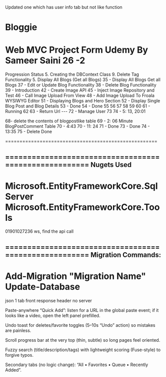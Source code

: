 Updated one which has user info tab but not like function

# Bloggie
Web MVC Project Form Udemy By Sameer Saini
26 -2
=====================================================
Progression Status
5. Creating the DBContext Class
9. Delete Tag Functionality
5. Display All Blogs (Get all Blogs)
35 - Display All Blogs Get all Blogs
37 - Edit or Update Blog Functionality
38 - Delete Blog Functionality
39 - Introduction
42 - Create Image API
45 - Inject Image Repository and Test
46 - Call Image Upload From View
48 - Add Image Upload To Froala WYSIWYG Editor
51 - Displaying Blogs and Hero Section
52 - Display Single Blog Post and Blog Details
53 - Done
54 - Done
55 
56
57
58
59
60
61 - Running
62
63 - Return Url ---
72 - Manage User
73
74 - 5: 13, 20:01

68- delete the contents of blogpostlike table
69 - 2: 06 Minute BlogPostComment Table
70 - 4:43 
70 - 11: 24
71 - Done
73 - Done
74 - 13:35
75 - Delete Done

=====================================================

======================================================
Nugets Used
------------------------------------------------------
Microsoft.EntityFrameworkCore.SqlServer
Microsoft.EntityFrameworkCore.Tools
======================================================

01901027236
ws, find the api call

======================================================
Migration Commands:
------------------------------------------------------
Add-Migration "Migration Name"
Update-Database
======================================================





json 1 tab front
response header no server


Paste-anywhere “Quick Add”: listen for a URL in the global paste event; if it looks like a video, open the left panel prefilled.

Undo toast for deletes/favorite toggles (5–10s “Undo” action) so mistakes are painless.

Scroll progress bar at the very top (thin, subtle) so long pages feel oriented.

Fuzzy search (title/description/tags) with lightweight scoring (Fuse-style) to forgive typos.

Secondary tabs (no logic change): “All • Favorites • Queue • Recently Added”.



